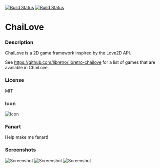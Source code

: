 [![Build Status](https://travis-ci.org/kodi-game/game.libretro.chailove.svg?branch=master)](https://travis-ci.org/kodi-game/game.libretro.chailove)
[![Build Status](https://ci.appveyor.com/api/projects/status/github/kodi-game/game.libretro.chailove?svg=true)](https://ci.appveyor.com/project/kodi-game/game-libretro-chailove)

# ChaiLove

### Description

ChaiLove is a 2D game framework inspired by the Love2D API.

See https://github.com/libretro/libretro-chailove for a list of games that are available in ChaiLove.

### License

MIT

### Icon

![Icon](game.libretro.chailove/resources/icon.png)

### Fanart

Help make me fanart!

### Screenshots

![Screenshot](game.libretro.chailove/resources/screenshot-01.png)
![Screenshot](game.libretro.chailove/resources/screenshot-02.png)
![Screenshot](game.libretro.chailove/resources/screenshot-03.png)
